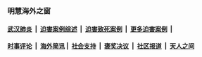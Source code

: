 
### 明慧海外之窗

####  [武汉肺炎](indexes/365.md?t=01100900) &nbsp;|&nbsp;  [迫害案例综述](indexes/328.md?t=01100900) &nbsp;|&nbsp; [迫害致死案例](indexes/277.md?t=01100900)  &nbsp;|&nbsp; [更多迫害案例](indexes/81.md?t=01100900)  &nbsp;|&nbsp; 
####  [时事评论](indexes/251.md?t=01100900) &nbsp;|&nbsp; [海外简讯](indexes/245.md?t=01100900)&nbsp;|&nbsp;  [社会支持](indexes/140.md?t=01100900) &nbsp;|&nbsp; [褒奖决议](indexes/282.md?t=01100900) &nbsp;|&nbsp; [社区报道](indexes/91.md?t=01100900)  &nbsp;|&nbsp; [天人之间](indexes/78.md?t=01100900) 

